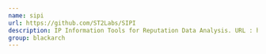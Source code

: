 ```yaml
---
name: sipi
url: https://github.com/ST2Labs/SIPI
description: IP Information Tools for Reputation Data Analysis. URL : https://github.com/ST2Labs/SIPI Groups : blackarch blackarch-recon blackarch-misc
group: blackarch
---
```

